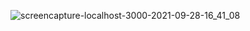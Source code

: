 ![screencapture-localhost-3000-2021-09-28-16_41_08](https://user-images.githubusercontent.com/64967596/135044586-f0b86c92-a06a-4a31-9026-2ab79556c7f3.png)
